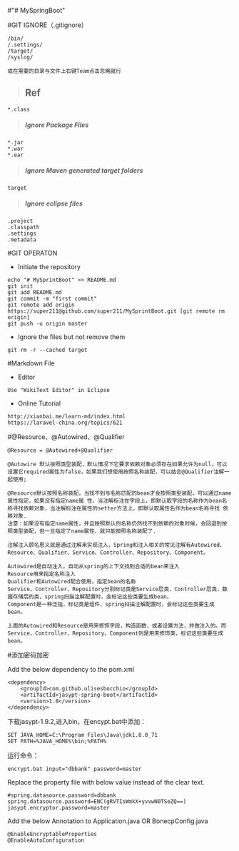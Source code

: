 #"# MySpringBoot" 

#GIT IGNORE（.gitignore）  
>
	/bin/
	/.settings/
	/target/
	/syslog/
>
	或在需要的目录与文件上右键Team点击忽略就行

>## Ref 
>
	*.class
 
>##### Ignore Package Files
	*.jar
	*.war
	*.ear
 
>##### Ignore Maven generated target folders  
	target
 
>##### Ignore eclipse files 
	.project
	.classpath
	.settings
	.metadata

#GIT OPERATON
* Initiate the repository 

>	
	echo "# MySprintBoot" >> README.md
	git init
	git add README.md
	git commit -m "first commit"
	git remote add origin https://super211@github.com/super211/MySprintBoot.git [git remote rm origin]
	git push -u origin master

* Ignore the files but not remove them

>
	git rm -r --cached target

#Markdown File
* Editor

>
	Use "WikiText Editor" in Eclipse

* Online Tutorial

>
	http://xianbai.me/learn-md/index.html
	https://laravel-china.org/topics/621
	
#@Resource、@Autowired、@Qualifier

>
	@Resource = @Autowired+@Qualifier
>
	@Autowire 默认按照类型装配，默认情况下它要求依赖对象必须存在如果允许为null，可以设置它required属性为false，如果我们想使用按照名称装配，可以结合@Qualifier注解一起使用; 
>	
	@Resource默认按照名称装配，当找不到与名称匹配的bean才会按照类型装配，可以通过name属性指定，如果没有指定name属 性，当注解标注在字段上，即默认取字段的名称作为bean名称寻找依赖对象，当注解标注在属性的setter方法上，即默认取属性名作为bean名称寻找 依赖对象.
	注意：如果没有指定name属性，并且按照默认的名称仍然找不到依赖的对象时候，会回退到按照类型装配，但一旦指定了name属性，就只能按照名称装配了.

>
	注解注入顾名思义就是通过注解来实现注入，Spring和注入相关的常见注解有Autowired、Resource、Qualifier、Service、Controller、Repository、Component。
>	
	Autowired是自动注入，自动从spring的上下文找到合适的bean来注入
	Resource用来指定名称注入
	Qualifier和Autowired配合使用，指定bean的名称
	Service，Controller，Repository分别标记类是Service层类，Controller层类，数据存储层的类，spring扫描注解配置时，会标记这些类要生成bean。
	Component是一种泛指，标记类是组件，spring扫描注解配置时，会标记这些类要生成bean。
>	
	上面的Autowired和Resource是用来修饰字段，构造函数，或者设置方法，并做注入的。而Service，Controller，Repository，Component则是用来修饰类，标记这些类要生成bean。

#添加密码加密

> 
Add the below dependency to the pom.xml
>
	<dependency>
	    <groupId>com.github.ulisesbocchio</groupId>
		<artifactId>jasypt-spring-boot</artifactId>
		<version>1.8</version>
	</dependency>
	
>
下载jasypt-1.9.2,进入bin，在encypt.bat中添加：
>
	SET JAVA_HOME=C:\Program Files\Java\jdk1.8.0_71
	SET PATH=%JAVA_HOME%\bin;%PATH%
	
>
运行命令：
>
	encrypt.bat input="dbbank" password=master
>
Replace the property file with below value instead of the clear text.
>
	#spring.datasource.password=dbbank
	spring.datasource.password=ENC(gRVTIsWmkX+yvvwN0TSeZQ==)
	jasypt.encryptor.password=master
>
Add the below Annotation to Application.java OR BonecpConfig.java
>
	@EnableEncryptableProperties
	@EnableAutoConfiguration
